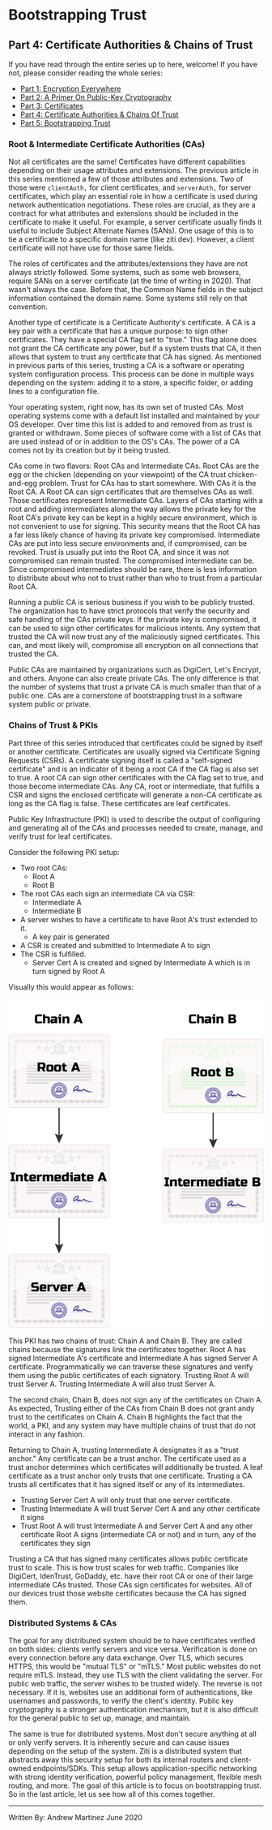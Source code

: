 # Bootstrapping Trust

## Part 4: Certificate Authorities & Chains of Trust

If you have read through the entire series up to here, welcome! If you
have not, please consider reading the whole series:

- [Part 1: Encryption Everywhere](./part-01.encryption-everywhere.md)
- [Part 2: A Primer On Public-Key Cryptography](./part-02.a-primer-on-public-key-cryptography.md)
- [Part 3: Certificates](./part-03.certificates.md)
- [Part 4: Certificate Authorities & Chains Of Trust](./part-04.certificate-authorities-and-chains-of-trust.md)
- [Part 5: Bootstrapping Trust](./part-05.bootstrapping-trust.md)


### Root & Intermediate Certificate Authorities (CAs)

Not all certificates are the same! Certificates have different
capabilities depending on their usage attributes and extensions. The
previous article in this series mentioned a few of those attributes and
extensions. Two of those were `clientAuth,` for client certificates, and
`serverAuth,` for server certificates, which play an essential role in
how a certificate is used during network authentication negotiations.
These roles are crucial, as they are a contract for what attributes and
extensions should be included in the certificate to make it useful. For
example, a server certificate usually finds it useful to include Subject
Alternate Names (SANs). One usage of this is to tie a certificate to a
specific domain name (like ziti.dev). However, a client certificate will
not have use for those same fields.

The roles of certificates and the attributes/extensions they have are
not always strictly followed. Some systems, such as some web browsers,
require SANs on a server certificate (at the time of writing in 2020).
That wasn't always the case. Before that, the Common Name fields in the
subject information contained the domain name. Some systems still rely
on that convention.

Another type of certificate is a Certificate Authority's certificate. A
CA is a key pair with a certificate that has a unique purpose: to sign
other certificates. They have a special CA flag set to "true." This flag
alone does not grant the CA certificate any power, but if a system
trusts that CA, it then allows that system to trust any certificate that
CA has signed. As mentioned in previous parts of this series, trusting a
CA is a software or operating system configuration process. This process
can be done in multiple ways depending on the system: adding it to a
store, a specific folder, or adding lines to a configuration file.

Your operating system, right now, has its own set of trusted CAs. Most
operating systems come with a default list installed and maintained by
your OS developer. Over time this list is added to and removed from as
trust is granted or withdrawn. Some pieces of software come with a list
of CAs that are used instead of or in addition to the OS's CAs. The
power of a CA comes not by its creation but by it being trusted.

CAs come in two flavors: Root CAs and Intermediate CAs. Root CAs are the
egg or the chicken (depending on your viewpoint) of the CA trust
chicken-and-egg problem. Trust for CAs has to start somewhere. With CAs
it is the Root CA. A Root CA can sign certificates that are themselves
CAs as well. Those certificates represent Intermediate CAs. Layers of
CAs starting with a root and adding intermediates along the way allows
the private key for the Root CA's private key can be kept in a highly
secure environment, which is not convenient to use for signing. This
security means that the Root CA has a far less likely chance of having
its private key compromised. Intermediate CAs are put into less secure
environments and, if compromised, can be revoked. Trust is usually put
into the Root CA, and since it was not compromised can remain trusted.
The compromised intermediate can be. Since compromised intermediates
should be rare, there is less information to distribute about who not to
trust rather than who to trust from a particular Root CA.

Running a public CA is serious business if you wish to be publicly
trusted. The organization has to have strict protocols that verify the
security and safe handling of the CAs private keys. If the private key
is compromised, it can be used to sign other certificates for malicious
intents. Any system that trusted the CA will now trust any of the
maliciously signed certificates. This can, and most likely will,
compromise all encryption on all connections that trusted the CA.

Public CAs are maintained by organizations such as DigiCert, Let's
Encrypt, and others. Anyone can also create private CAs. The only
difference is that the number of systems that trust a private CA is much
smaller than that of a public one. CAs are a cornerstone of
bootstrapping trust in a software system public or private.

### Chains of Trust & PKIs

Part three of this series introduced that certificates could be signed
by itself or another certificate. Certificates are usually signed via
Certificate Signing Requests (CSRs). A certificate signing itself is
called a "self-signed certificate" and is an indicator of it being a
root CA if the CA flag is also set to true. A root CA can sign other
certificates with the CA flag set to true, and those become intermediate
CAs. Any CA, root or intermediate, that fulfills a CSR and signs the
enclosed certificate will generate a non-CA certificate as long as the
CA flag is false. These certificates are leaf certificates.

Public Key Infrastructure (PKI) is used to describe the output of
configuring and generating all of the CAs and processes needed to
create, manage, and verify trust for leaf certificates.

Consider the following PKI setup:

- Two root CAs:
  - Root A
  - Root B
- The root CAs each sign an intermediate CA via CSR:
  - Intermediate A
  - Intermediate B
- A server wishes to have a certificate to have Root A's trust extended
  to it.
  - A key pair is generated
- A CSR is created and submitted to Intermediate A to sign
- The CSR is fulfilled.
  - Server Cert A is created and signed by Intermediate A which is in
    turn signed by Root A

Visually this would appear as follows:

![Image of a chain of trust](./images/chains.png)

This PKI has two chains of trust: Chain A and Chain B. They are called
chains because the signatures link the certificates together. Root A has
signed Intermediate A's certificate and Intermediate A has signed Server
A certificate. Programmatically we can traverse these signatures and
verify them using the public certificates of each signatory. Trusting
Root A will trust Server A. Trusting Intermediate A will also trust
Server A.

The second chain, Chain B, does not sign any of the certificates on
Chain A. As expected, Trusting either of the CAs from Chain B does not
grant andy trust to the certificates on Chain A. Chain B highlights the
fact that the world, a PKI, and any system may have multiple chains of
trust that do not interact in any fashion.

Returning to Chain A, trusting Intermediate A designates it as a "trust
anchor." Any certificate can be a trust anchor. The certificate used as
a trust anchor determines which certificates will additionally be
trusted. A leaf certificate as a trust anchor only trusts that one
certificate. Trusting a CA trusts all certificates that it has signed
itself or any of its intermediates.

- Trusting Server Cert A will only trust that one server certificate.
- Trusting Intermediate A will trust Server Cert A and any other
  certificate it signs
- Trust Root A will trust Intermediate A and Server Cert A and any other
  certificate Root A signs (intermediate CA or not) and in turn, any of
  the certificates they sign

Trusting a CA that has signed many certificates allows public
certificate trust to scale. This is how trust scales for web traffic.
Companies like DigiCert, IdenTrust, GoDaddy, etc. have their root CA or
one of their large intermediate CAs trusted. Those CAs sign certificates
for websites. All of our devices trust those website certificates
because the CA has signed them.

### Distributed Systems & CAs

The goal for any distributed system should be to have certificates
verified on both sides: clients verify servers and vice versa.
Verification is done on every connection before any data exchange. Over
TLS, which secures HTTPS, this would be "mutual TLS" or "mTLS." Most
public websites do not require mTLS. Instead, they use TLS with the
client validating the server. For public web traffic, the server wishes
to be trusted widely. The reverse is not necessary. If it is, websites
use an additional form of authentications, like usernames and passwords,
to verify the client's identity. Public key cryptography is a stronger
authentication mechanism, but it is also difficult for the general
public to set up, manage, and maintain.

The same is true for distributed systems. Most don't secure anything at
all or only verify servers. It is inherently secure and can cause issues
depending on the setup of the system. Ziti is a distributed system that
abstracts away this security setup for both its internal routers and
client-owned endpoints/SDKs. This setup allows application-specific
networking with strong identity verification, powerful policy
management, flexible mesh routing, and more. The goal of this article is
to focus on bootstrapping trust. So in the last article, let us see how
all of this comes together.

---
Written By: Andrew Martinez
June 2020